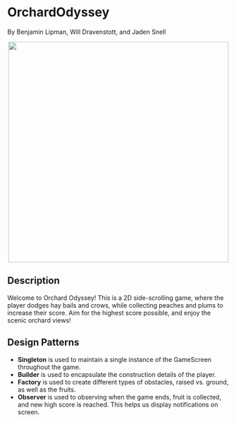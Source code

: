# OrchardOdyssey
By Benjamin Lipman, Will Dravenstott, and Jaden Snell
<p align="center">
<img src="https://github.com/blipman35/OrchardOdyssey/assets/21202410/dd98f54d-ae27-4459-a5b3-584dc68e7bd4" width="500" height="500">
</p>

## Description 
Welcome to Orchard Odyssey! This is a 2D side-scrolling game, where the player dodges hay bails and crows, while collecting peaches and plums to increase their score. Aim for the highest score possible, and enjoy the scenic orchard views! 

## Design Patterns
- **Singleton** is used to maintain a single instance of the GameScreen throughout the game.
- **Builder** is used to encapsulate the construction details of the player. 
- **Factory** is used to create different types of obstacles, raised vs. ground, as well as the fruits. 
- **Observer** is used to observing when the game ends, fruit is collected, and new high score is reached. This helps us display notifications on screen. 
